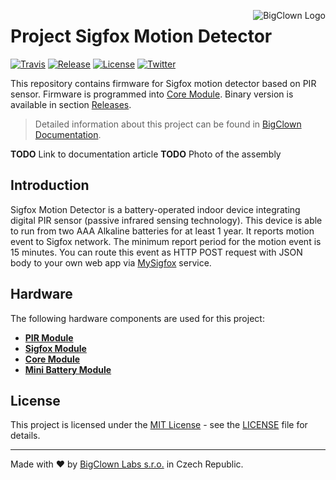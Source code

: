 <a href="https://www.bigclown.com"><img src="https://s3.eu-central-1.amazonaws.com/bigclown/gh-readme-logo.png" alt="BigClown Logo" align="right"></a>

# Project Sigfox Motion Detector

[![Travis](https://img.shields.io/travis/bigclownlabs/bcp-sigfox-motion-detector/master.svg)](https://travis-ci.org/bigclownlabs/bcp-sigfox-motion-detector)
[![Release](https://img.shields.io/github/release/bigclownlabs/bcp-sigfox-motion-detector.svg)](https://github.com/bigclownlabs/bcp-sigfox-motion-detector/releases)
[![License](https://img.shields.io/github/license/bigclownlabs/bcp-sigfox-motion-detector.svg)](https://github.com/bigclownlabs/bcp-sigfox-motion-detector/blob/master/LICENSE)
[![Twitter](https://img.shields.io/twitter/follow/BigClownLabs.svg?style=social&label=Follow)](https://twitter.com/BigClownLabs)

This repository contains firmware for Sigfox motion detector based on PIR sensor.
Firmware is programmed into [Core Module](https://shop.bigclown.com/products/core-module).
Binary version is available in section [Releases](https://github.com/bigclownlabs/bcp-sigfox-motion-detector/releases).

> Detailed information about this project can be found in [BigClown Documentation](https://doc.bigclown.com).

**TODO** Link to documentation article
**TODO** Photo of the assembly

## Introduction

Sigfox Motion Detector is a battery-operated indoor device integrating digital PIR sensor (passive infrared sensing technology).
This device is able to run from two AAA Alkaline batteries for at least 1 year.
It reports motion event to Sigfox network.
The minimum report period for the motion event is 15 minutes.
You can route this event as HTTP POST request with JSON body to your own web app via [MySigfox](https://www.mysigfox.com) service.

## Hardware

The following hardware components are used for this project:

* **[PIR Module](https://shop.bigclown.com/products/pir-module)**
* **[Sigfox Module](https://shop.bigclown.com/products/sigfox-module)**
* **[Core Module](https://shop.bigclown.com/products/core-module)**
* **[Mini Battery Module](https://shop.bigclown.com/products/minibattery-module)**

## License

This project is licensed under the [MIT License](https://opensource.org/licenses/MIT/) - see the [LICENSE](LICENSE) file for details.

---

Made with ❤ by [BigClown Labs s.r.o.](https://www.bigclown.com) in Czech Republic.
